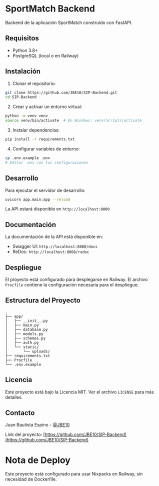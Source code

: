 # SportMatch Backend

Backend de la aplicación SportMatch construido con FastAPI.

## Requisitos

- Python 3.8+
- PostgreSQL (local o en Railway)

## Instalación

1. Clonar el repositorio:
```bash
git clone https://github.com/JBE10/SIP-Backend.git
cd SIP-Backend
```

2. Crear y activar un entorno virtual:
```bash
python -m venv venv
source venv/bin/activate  # En Windows: venv\Scripts\activate
```

3. Instalar dependencias:
```bash
pip install -r requirements.txt
```

4. Configurar variables de entorno:
```bash
cp .env.example .env
# Editar .env con tus configuraciones
```

## Desarrollo

Para ejecutar el servidor de desarrollo:
```bash
uvicorn app.main:app --reload
```

La API estará disponible en `http://localhost:8000`

## Documentación

La documentación de la API está disponible en:
- Swagger UI: `http://localhost:8000/docs`
- ReDoc: `http://localhost:8000/redoc`

## Despliegue

El proyecto está configurado para desplegarse en Railway. El archivo `Procfile` contiene la configuración necesaria para el despliegue.

## Estructura del Proyecto

```
.
├── app/
│   ├── __init__.py
│   ├── main.py
│   ├── database.py
│   ├── models.py
│   ├── schemas.py
│   ├── auth.py
│   └── static/
│       └── uploads/
├── requirements.txt
├── Procfile
└── .env.example
```

## Licencia

Este proyecto está bajo la Licencia MIT. Ver el archivo `LICENSE` para más detalles.

## Contacto

Juan Bautista Espino - [@JBE10](https://github.com/JBE10)

Link del proyecto: [https://github.com/JBE10/SIP-Backend](https://github.com/JBE10/SIP-Backend)

# Nota de Deploy
Este proyecto está configurado para usar Nixpacks en Railway, sin necesidad de Dockerfile.
